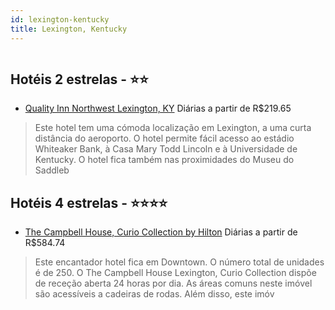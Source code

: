 ```yaml
---
id: lexington-kentucky
title: Lexington, Kentucky
---
```


<center><img src="http://photos.hotelbeds.com/giata/10/108657/108657a_hb_a_052.jpg" alt="" /></center>


## Hotéis 2 estrelas - ⭐️⭐️

-    [Quality Inn Northwest Lexington, KY](https://www.hurb.com/hoteis/lexington/quality-inn-northwest-lexington-ky-JNP-JP987467?cmp=18055) Diárias a partir de R$219.65
   > Este hotel tem uma cómoda localização em Lexington, a uma curta distância do aeroporto. O hotel permite fácil acesso ao estádio Whiteaker Bank, à Casa Mary Todd Lincoln e à Universidade de Kentucky. O hotel fica também nas proximidades do Museu do Saddleb

## Hotéis 4 estrelas - ⭐️⭐️⭐️⭐️

-    [The Campbell House, Curio Collection by Hilton](https://www.hurb.com/hoteis/lexington/the-campbell-house-curio-collection-by-hilton-JNP-JP081915?cmp=18055) Diárias a partir de R$584.74
   > Este encantador hotel fica em Downtown. O número total de unidades é de 250. O The Campbell House Lexington, Curio Collection dispõe de receção aberta 24 horas por dia. As áreas comuns neste imóvel são acessíveis a cadeiras de rodas. Além disso, este imóv
